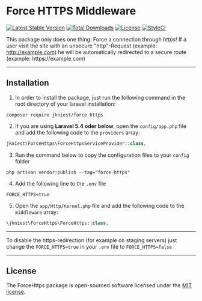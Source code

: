 
# Force HTTPS Middleware

[![Latest Stable Version](https://poser.pugx.org/jkniest/force-https/v/stable)](https://packagist.org/packages/jkniest/force-https) [![Total Downloads](https://poser.pugx.org/jkniest/force-https/downloads)](https://packagist.org/packages/jkniest/force-https) [![License](https://poser.pugx.org/jkniest/force-https/license)](https://packagist.org/packages/jkniest/force-https) [![StyleCI](https://styleci.io/repos/80290317/shield?branch=master&style=flat)](https://styleci.io/repos/80290317) 


This package only does one thing: Force a connection through _https_! If a user visit the site with an unsecure "http"-Request (example: http://example.com) he will be automatically redirected to a secure route (example: http**s**://example.com)

---

## Installation

1) In order to install the package, just run the following command in the root directory of your laravel installation:

```shell
composer require jkniest/force-https
```

2) If you are using __Laravel 5.4 oder below__, open the `config/app.php` file and add the following code to the `providers` array:

```php
jkniest\ForceHttps\ForceHttpsServiceProvider::class,
```

3) Run the command below to copy the configuration files to your `config` folder

```shell
php artisan vendor:publish --tag="force-https"
```

4) Add the following line to the `.env` file

```
FORCE_HTTPS=true
```

5) Open the `app/Http/Kernel.php` file and add the following code to the `middleware` array:

```php
\jkniest\ForceHttps\ForceHttps::class,
```

---

To disable the https-redirection (for example on staging servers) just change the `FORCE_HTTPS=true` in your `.env` file to `FORCE_HTTPS=false`

---

## License

The ForceHttps package is open-sourced software licensed under the [MIT license](https://opensource.org/licenses/MIT).
